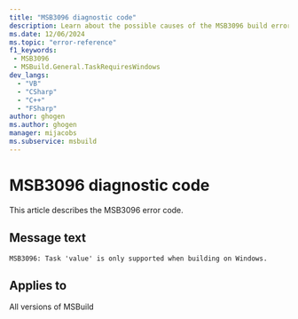```yaml
---
title: "MSB3096 diagnostic code"
description: Learn about the possible causes of the MSB3096 build error, and get troubleshooting tips.
ms.date: 12/06/2024
ms.topic: "error-reference"
f1_keywords:
 - MSB3096
 - MSBuild.General.TaskRequiresWindows
dev_langs:
  - "VB"
  - "CSharp"
  - "C++"
  - "FSharp"
author: ghogen
ms.author: ghogen
manager: mijacobs
ms.subservice: msbuild
---
```


# MSB3096 diagnostic code

<!-- :::ErrorDefinitionDescription::: -->
<!-- :::editable-content name="introDescription"::: -->
This article describes the MSB3096 error code.
<!-- :::editable-content-end::: -->

## Message text

`MSB3096: Task 'value' is only supported when building on Windows.`

<!-- :::editable-content name="postOutputDescription"::: -->
<!--
{StrBegin="MSB3096: "}
-->
<!-- :::editable-content-end::: -->
<!-- :::ErrorDefinitionDescription-end::: -->

## Applies to

All versions of MSBuild
